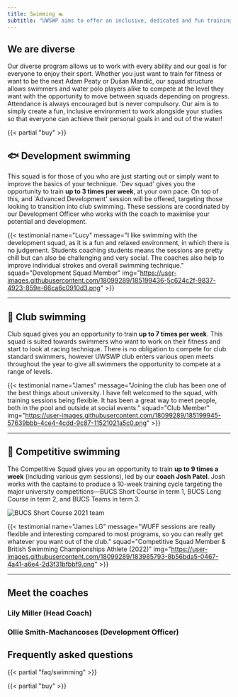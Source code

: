 ```yaml
---
title: Swimming 🏊
subtitle: "UWSWP aims to offer an inclusive, dedicated and fun training environment in world-class facilities."
---
```


## We are diverse

Our diverse program allows us to work with every ability and our goal is
for everyone to enjoy their sport. Whether you just want to train for
fitness or want to be the next Adam Peaty or Dušan Mandić, our squad
structure allows swimmers and water polo players alike to compete at the
level they want with the opportunity to move between squads depending on
progress. Attendance is always encouraged but is never compulsory. Our
aim is to simply create a fun, inclusive environment to work alongside
your studies so that everyone can achieve their personal goals in and
out of the water!

{{< partial "buy" >}}

## 🐟 Development swimming

This squad is for those of you who are just starting out or simply want
to improve the basics of your technique. 'Dev squad' gives
you the opportunity to train **up to 3 times per week**, at your own
pace. On top of this, and 'Advanced Development' session will be
offered, targeting those looking to transition into club swimming.
These sessions are coordinated by our Development Officer who
works with the coach to maximise your potential and development.

{{< testimonial name="Lucy" message="I like swimming with the development squad, as it is a fun and relaxed environment, in which there is no judgement. Students coaching students means the sessions are pretty chill but can also be challenging and very social. The coaches also help to improve individual strokes and overall swimming technique." squad="Development Squad Member" img="https://user-images.githubusercontent.com/18099289/185199436-5c624c2f-9837-4923-859e-66ca6c0910d3.png" >}}

---

## 🐬 Club swimming

Club squad gives you an opportunity to train **up to 7 times per week**.
This squad is suited towards swimmers who want to work on their fitness
and start to look at racing technique. There is no obligation to compete
for club standard swimmers, however UWSWP club enters various open meets
throughout the year to give all swimmers the opportunity to compete at a
range of levels.

{{< testimonial name="James" message="Joining the club has been one of the best things about university. I have felt welcomed to the squad, with training sessions being flexible. It has been a great way to meet people, both in the pool and outside at social events." squad="Club Member" img="https://user-images.githubusercontent.com/18099289/185199945-57639bbb-4ce4-4cdd-9c87-11521021a5c0.png" >}}

---

## 🐋 Competitive swimming

The Competitive Squad gives you an opportunity to train **up to 9 times
a week** (including various gym sessions), led by our **coach Josh
Patel**. Josh works with the captains to produce a 10-week training
cycle targeting the major university competitions—BUCS Short Course in
term 1, BUCS Long Course in term 2, and BUCS Teams in term 3.

![BUCS Short Course 2021 team](https://user-images.githubusercontent.com/18099289/181918377-88f3712a-7672-4840-b201-0b725bd75826.jpeg)

{{< testimonial name="James LG" message="WUFF sessions are really flexible and interesting compared to most programs, so you can really get whatever you want out of the club." squad="Competitive Squad Member & British Swimming Championships Athlete (2022)" img="https://user-images.githubusercontent.com/18099289/183985793-8b56bda5-0467-4a41-a6e4-2d3f31bfbbf9.png" >}}

---

## Meet the coaches

### Lily Miller (Head Coach)

### Ollie Smith-Machancoses (Development Officer)

## Frequently asked questions

{{< partial "faq/swimming" >}}

{{< partial "buy" >}}
